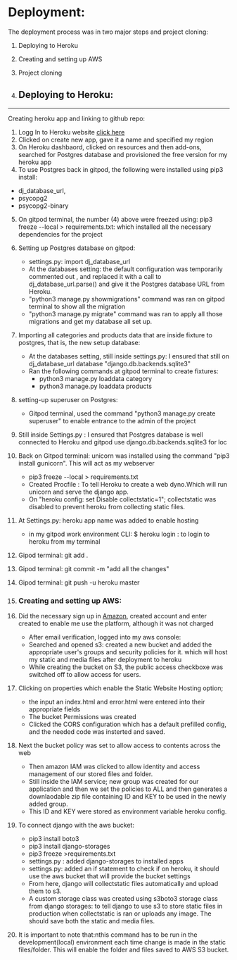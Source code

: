 
# Deployment:

The deployment process was in two major steps and project cloning:
1. Deploying to Heroku
2. Creating and setting up AWS
3. Project cloning



1. ## Deploying to Heroku:
----
 Creating heroku app and linking to github repo:

1. Logg In to Heroku website [click here](https://dashboard.heroku.com/)
2. Clicked on create new app, gave it a name and specified my region
3. On Heroku dashbaord, clicked on resources and then add-ons, searched for Postgres database and provisioned the free version for my heroku app
4. To use Postgres back in gitpod, the following were installed using pip3 install: 
  * dj_database_url, 
  * psycopg2
  * psycopg2-binary
5. On gitpod terminal, the number (4) above were freezed using: pip3 freeze --local > requirements.txt: which installed all the necessary dependencies for the project
6. Setting up Postgres database on gitpod: 
    * settings.py: import dj_database_url
    * At the databases setting: the default configuration was temporarily commented out , and replaced it with a call to dj_database_url.parse()
    and give it the Postgres database URL from Heroku.
    * "python3 manage.py showmigrations" command was ran on gitpod terminal to show all the migration
    * "python3 manage.py migrate" command was ran to apply all those migrations and get my database all set up.
7. Importing all categories and products data that are inside fixture to postgres, that is, the new setup database:
    * At the databases setting, still inside settings.py:  I ensured that still on dj_database_url database
    "django.db.backends.sqlite3"
    * Ran the following commands at gitpod terminal to create fixtures: 
        - python3 manage.py loaddata category
        - python3 manage.py loaddata products 
8. setting-up superuser on Postgres: 
    * Gitpod terminal, used the command "python3 manage.py create superuser" to enable entrance to the admin of the project
9. Still inside Settings.py : I ensured that Postgres database is well connected to Heroku and gitpod use django.db.backends.sqlite3 for loc
10. Back on Gitpod terminal: unicorn was installed using the command "pip3 install gunicorn". This will act as my webserver
    * pip3 freeze --local > requirements.txt
    * Created Procfile : To tell Heroku to create a web dyno.Which will run unicorn and serve the django app.
    * On "heroku config: set Disable collectstatic=1"; collectstatic was disabled to prevent heroku from collecting static files.
11. At Settings.py: heroku app name was added to enable hosting
    * in my gitpod work environment CLI: $ heroku login : to login to heroku from my terminal
12. Gipod terminal: git add .
13. Gipod terminal: git commit -m "add all the changes"
14. Gipod terminal: git push -u heroku master














2. ### Creating and setting up AWS:

1. Did the necessary sign up in [Amazon](https://aws.amazon.com/), created account and enter created to enable me use the platform, although it was not charged 
    * After email verification, logged into my aws console: 
    * Searched and opened s3: created a new bucket and added the appropriate user's groups and security policies for it.
    which will host my static and media files after deployment to heroku
    * While creating the bucket on S3, the public access checkboxe was switched off to allow access for users.
2. Clicking on properties which enable the Static Website Hosting option;
    * the input an index.html and error.html were entered into their appropriate fields
    * The bucket Permissions was created 
    * Clicked the CORS configuration which has a default prefilled config, and the needed code was insterted and saved.
3. Next the bucket policy was set to allow access to contents across the web 
    * Then amazon IAM was clicked to allow identity and access management of our stored files and folder. 
    * Still inside the IAM service; new group was created for our application and then we set the policies to ALL and then generates a downlaodable zip file containing ID and KEY to be used in the newly added group. 
    * This ID and KEY were stored as environment variable heroku config.
4. To connect django with the aws bucket:
    * pip3 install boto3
    * pip3 install django-storages
    * pip3 freeze >requirements.txt
    * settings.py : added django-storages to installed apps
    * settings.py: added an if statement to check if on heroku, it should use the aws bucket that will provide the bucket settings
    * From here, django will collectstatic files automatically and upload them to s3.
    * A custom storage class was created using s3boto3 storage class from django storages: to tell django to
    use s3 to store  static files in production when collectstatic is ran or uploads any image. The should save both the static and media files.
5. It is important to note that:nthis command has to be run in the development(local) environment each time change is made in the static files/folder. This will enable the folder and files saved to AWS S3 bucket.


